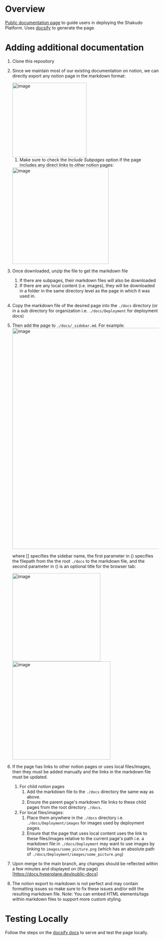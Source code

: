 # Overview
[Public documentation page](http://docs.hyperplane.dev/z2qd6umnpq7fyzmkcbggzu65xcttudcn/) to guide users in deploying the Shakudo Platform. Uses [docsify](https://github.com/docsifyjs/docsify/) to generate the page. 

# Adding additional documentation
1. Clone this repository
1. Since we maintain most of our existing documentation on notion, we can directly export any notion page in the markdown format:

    <img width="243" alt="image" src="https://github.com/devsentient/public-docs/assets/155983994/003eeb38-88a3-4839-becf-bb03c49e41b5">

    1. Make sure to check the *Include Subpages* option if the page includes any direct links to other notion pages:
    <img width="315" alt="image" src="https://github.com/devsentient/public-docs/assets/155983994/73c9c56d-3cf1-4e8f-9dff-72de4e7a067c">

1. Once downloaded, unzip the file to get the markdown file
    1. If there are subpages, their markdown files will also be downloaded
    1. If there are any local content (i.e. images), they will be downloaded in a folder in the same directory level as the page in which it was used in.
1. Copy the markdown file of the desired page into the `./docs` directory (or in a sub directory for organization i.e. `./docs/Deployment`
 for deployment docs)
1. Then add the page to `./docs/_sidebar.md`. For example:
    <img width="722" alt="image" src="https://github.com/devsentient/public-docs/assets/155983994/0be0a03a-8ece-4828-8c79-f59f0ff22bf9">

    where [] specifies the sidebar name, the first parameter in () specifies the filepath from the the root `./docs` to the markdown file, and the second parameter in () is an optional title for the browser tab:

    <img width="288" alt="image" src="https://github.com/devsentient/public-docs/assets/155983994/74138bcb-6303-4282-8eca-514da8ce3110">
    <img width="321" alt="image" src="https://github.com/devsentient/public-docs/assets/155983994/b1e88a99-cf1b-402d-84f3-ad0b1203a127">
1. If the page has links to other notion pages or uses local files/images, then they must be added manually and the links in the markdown file must be updated.
    1. For child notion pages
        1. Add the markdown file to the `./docs` directory the same way as above.
        1. Ensure the parent page's markdown file links to these child pages from the root directory `./docs`.
    1. For local files/images:
        1. Place them anywhere in the `./docs` directory i.e. `./docs/Deployment/images` for images used by deployment pages.
        1. Ensure that the page that uses local content uses the link to these files/images relative to the current page's path i.e. a markdown file in `./docs/Deployment` may want to use images by linking to `images/some_picture.png` (which has an absolute path of `./docs/Deployment/images/some_picture.png`)
1. Upon merge to the main branch, any changes should be reflected within a few minutes and displayed on (the page)[https://docs.hyperplane.dev/public-docs]
1. The notion export to markdown is not perfect and may contain formatting issues so make sure to fix these issues and/or edit the resulting markdown file.
Note: You can embed HTML elements/tags within markdown files to support more custom styling.

# Testing Locally
Follow the steps on the [docsify docs](https://docsify.js.org/#/quickstart) to serve and test the page locally.
